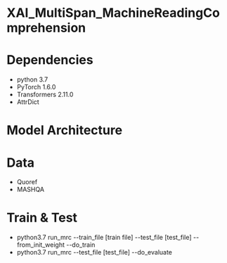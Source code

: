 # XAI_MultiSpan_MachineReadingComprehension


# Dependencies
* python 3.7
* PyTorch 1.6.0
* Transformers 2.11.0
* AttrDict

# Model Architecture

# Data
* Quoref
* MASHQA

# Train & Test
* python3.7 run_mrc --train_file [train file] --test_file [test_file] --from_init_weight --do_train
* python3.7 run_mrc --test_file [test_file] --do_evaluate
